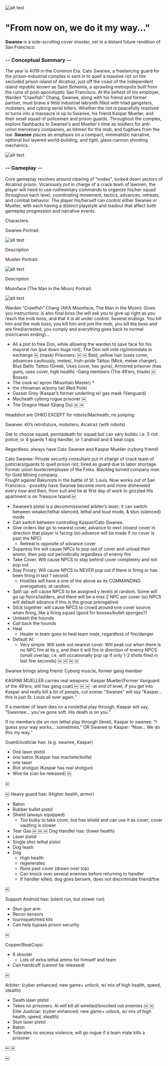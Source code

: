 ![alt text](http://i.imgur.com/XyZsxcF.gif)
# "From now on, we do it my way..."

**Swanee** is a side-scrolling cover shooter, set in a distant future rendition of San Francisco.

### -- Conceptual Summary --
The year is 4019 in the Common Era.  Cato Swanee, a freelancing guard for the prison-industrial complex is sent in to quell a massive  riot on the secluded prison island of Alcatraz, just off the coast of the independent island republic known as Saint Bohemia, a sprawling metropolis built from the ruins of post-apocolyptic San Francisco.  At the behest of his employer, Warden “Crawfish” Chang, Swanee, along with his friend and former partner, must brave a fetid industrial labrynth filled with triad gangsters, mobsters, and cyborg serial killers.  Whether the riot is peacefully resolved or turns into a massacre is up to Swanee, his friend Kaspar Mueller, and their small squad of policemen and prison guards.  Throughout the complex, explore flashbacks to Swanee's and Mueller's time as soldiers for anti-union mercenary companies, as hitmen for the mob, and fugitives from the law.  **Swanee** places an emphasis on a compact, minimalistic narrative, optional but layered world-building, and tight, glass-cannon shooting mechanics.

![alt text](http://i.imgur.com/srfPicz.png)

### -- Gameplay --
Core gameplay revolves around clearing of "nodes", locked down sectors of Alcatraz prison.  Vicariously put in charge of a crack team of lawmen, the player will need to use rudimentary commands to organize his/her squad throughout each level, coordinating movement, tactics, advances, retreats, and combat behavior.  The player his/herself can control either Swanee or Mueller, with each having a distinct playstyle and loadout that affect both gameplay progression and narrative events.

Characters:

Swanee Portrait:

![alt text](http://i.imgur.com/uSsHeRa.png)

Description

Mueller Portrait:

![alt text](http://i.imgur.com/wjH245A.png)

Description

Moonface (The Man in the Moon) Portrait:

![alt text](http://i.imgur.com/lLGtBkA.png)



Warden “Crawfish” Chang (AKA Moonface, The Man in the Moon): Gives you instructions: is also final boss (he will ask you to give up right as you reach the mob boss, and that it is all under control.  Several endings.  You kill him and the mob boss, you kill him and join the mob, you kill the boss and are fired/arrested, you comply and everything goes back to normal (noir/canon ending)…
* All a plot to free Don, while allowing the warden to save face for his mayoral run (put down huge riot); The Don will vote rig/intimidate in exchange
￼
(mask)
Prisoners:
￼
￼
Bald, yellow hair (uses cover, advances cautiously, melee), Irish-pride Tattoo (Mick, melee charger), Blue Baltic Tattoo (Greek, Uses cover, has guns), Armored prisoner (has guns, uses cover, high health)
-Gang members (The 49’ers, triads)
￼
Bosses 
* The cook w/ apron (Mountain Master)
    * 
* the chinaman w/pony tail (Red Pole)
* Gasser Grey (Kaspar’s former underling w/ gas mask (Vanguard)
* Macheath cyborg rogue prisoner
￼
* The Dragon Head (Qiang Du)
￼
￼


Headshot are OHKO EXCEPT for robots/Macheath; no jumping

Swanee: 40’s retrofuture, mobsters; Alcatraz (with robots)

Get to choose squad, permadeath for squad but can vary builds: i.e. 5 riot police, or 4 guards 1 dog handler, or 1 android and 4 beat cops

Regardless: always have Cato Swanee and Kaspar Mueller (cyborg friend)

Cato Swanee: Private security consultant put in charge of crack team of justiciars/guards to quell prison riot; hired as guard due to labor shortage.  Former union buster/employee of the Finks.  Blackleg turned company man for Gold Mining company.  
Fought against Bakunists in the battle of St. Louis.  Now works out of San Francisco.
-possibly have Swanee become more and more disheveled every now and then, from suit and tie at first day of work to grizzled
His apartment is on Treasure Island
￼

* Swanee’s pistol is a decommissioned arbiter’s laser; it can switch between weaker/lethal silenced, lethal and loud mode, & stun (silenced) mode
* Can switch between controlling Kaspar/Cato Swanee.
* Give orders like go to nearest cover, advance to next closest cover in direction that player is facing (no advance will be made if no cover is past the NPC)
    * Retreat is opposite of advance cover
* Suppress fire will cause NPCs to pop out of cover and unload their ammo, then pop out periodically regardless of enemy fire
* Take Cover: Will cause NPCS to stay behind cover completely and not pop out
* Stay Frosty: Will cause NPCS to NEVER pop out if there is firing or has been firing in last 1 second.
    * Hostiles will have a one of the above as its COMMANDING prerogatives, at random.
* Split up: will cause NPCS to be assigned y levels at random.  Some will go up floors/ladders, and there will be a max 2 NPC per cover (so NPCS will default advance if this is the group prerogative)
* Stick together: will cause NPCS to crowd around one cover source; when firing, like a firing squad (good for bosses/bullet sponges?)
* Unleash the hounds
* Call back the hounds
* Heal
    * Healer in team goes to heal team mate, regardless of fire/danger
* Default AI:
    * Very simple.  Will seek out nearest cover.  Will peak out when there is no NPC fire at its y, and then it will fire in direction of enemy NPCS (small overlap, i.e. will occasionally pop up if only 1-2 shots fired in last few seconds)
￼
￼
￼
￼

Swanee brings along friend: Cyborg muscle, former gang member

KASPAR MUELLER carries real weapons: Kaspar Mueller(Former Vanguard of the 49’ers; still has gang coat)
￼
￼
￼
-at end of level, if you get into Kaspar and really kill a lot of people, cut scene: “Swanee” will say “Kaspar… this is just St. Louis all over again.”

If a member of team dies on a nonlethal play through, Kaspar will say, “Swannee… you’ve gone soft.  His death is on you.”

If no members die on non lethal play through (level), Kaspar to swanee: “I guess your way works… sometimes.”
OR
Swanee to Kaspar: “Now… We do this my way.”


Guard/Justiciar has:  (e.g. swanee, Kaspar)
* One laser pistol
* one baton (Kaspar has machete/knife)
* one taser 
* Riot shotgun (Kaspar has real shotgun)
* Wire tie (can be released)
￼

￼

￼
Heavy guard has: (Higher health, armor)
* Baton
* Rubber bullet pistol
* Shield (always equipped)
    * Too bulky to take cover, but has shield and can use it as cover; cover vaulting is slower
* Tear Gas
￼
￼
￼
Dog Handler has: (lower health)
* Laser pistol
* Single shot lethal pistol
* Dog leash
* Dog
    * High health
    * regenerates
    * Runs past cover (drawn over top)
    * Can knock over several enemies before returning to handler
    * If handler killed, dog goes berserk, does not discriminate friend/foe

￼

Support Android has: (silent run, but slower run)
* Stun gun arm 
* Recon sensors
* tourniquet/med kits
* Can help bypass prison security

￼

Copper/BeatCops:
* 6 shooter
    * Lots of extra lethal ammo for himself and team
* Can handcuff (cannot be released)

￼

Arbiter: (cyber enhanced; new game+ unlock, w/ mix of high health, speed, stealth)
* Death laser pistol
* Takes no prisoners.  Ai will kill all wiretied/knocked out enemies 
￼
￼
Elite Justiciar: (cyber enhanced; new game+ unlock, w/ mix of high health, speed, stealth)
* Stun laser pistol
* Baton
* Tolerates no excess violence;  will go rogue if a team mate kills a prisoner 


￼
￼

￼
